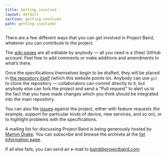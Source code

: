 ```yaml
---
title: Getting involved
layout: default
section: getting-involved
path: getting-involved/
---
```


There are a few different ways that you can get involved in Project Baird,
whatever you can contribute to the project.

The [wiki pages](http://github.com/nexgenta/Baird/wiki/) are all editable by
anybody — all you need is a (free) GitHub account. Feel free to add comments or
make additions and amendments to what’s there.

Once the specifications themselves begin to be drafted, they will be placed in
[the repository itself](http://github.com/nexgenta/Baird/) (which this website points to). Anybody can use <code>git</code>
to clone the repository — collaborators can commit directly to it, but anybody
else can fork the project and send a “Pull request” to alert us to the fact
that you have made changes which you think should be integrated into the
main repository.

You can also file [issues](http://github.com/nexgenta/Baird/issues) against
the project, either with feature requests (for example, support for particular
kinds of device, new services, and so on), or to highlight problems with
the specifications.

A mailing list for discussing Project Baird is being generously hosted by
[Martyn Drake](http://www.drake.org.uk/). You can subscribe and browse the
archives at the [list information page](http://lists.drake.org.uk/mailman/listinfo/baird-discuss).

If all else fails, you can send an e-mail to [baird@projectbaird.com](mailto:baird@projectbaird.com).
